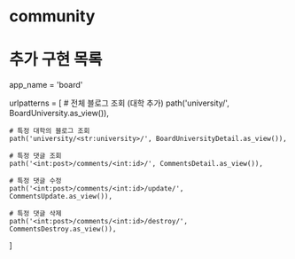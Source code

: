 # community

# 추가 구현 목록

app_name = 'board'

urlpatterns = [
    # 전체 블로그 조회 (대학 추가)
    path('university/', BoardUniversity.as_view()),

    # 특정 대학의 블로그 조회
    path('university/<str:university>/', BoardUniversityDetail.as_view()),

    # 특정 댓글 조회
    path('<int:post>/comments/<int:id>/', CommentsDetail.as_view()),

    # 특정 댓글 수정
    path('<int:post>/comments/<int:id>/update/', CommentsUpdate.as_view()),

    # 특정 댓글 삭제
    path('<int:post>/comments/<int:id>/destroy/', CommentsDestroy.as_view()),
]
